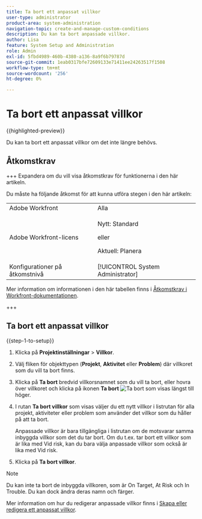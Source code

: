 ```yaml
---
title: Ta bort ett anpassat villkor
user-type: administrator
product-area: system-administration
navigation-topic: create-and-manage-custom-conditions
description: Du kan ta bort anpassade villkor.
author: Lisa
feature: System Setup and Administration
role: Admin
exl-id: 5fbd4989-460b-4380-a136-8a9f6b79787d
source-git-commit: 1eab0317bfe72609133e71411ee24263517f1508
workflow-type: tm+mt
source-wordcount: '256'
ht-degree: 0%

---
```


# Ta bort ett anpassat villkor

{{highlighted-preview}}

Du kan ta bort ett anpassat villkor om det inte längre behövs.

## Åtkomstkrav

+++ Expandera om du vill visa åtkomstkrav för funktionerna i den här artikeln.

Du måste ha följande åtkomst för att kunna utföra stegen i den här artikeln:

<table style="table-layout:auto"> 
 <col> 
 <col> 
 <tbody> 
  <tr> 
   <td role="rowheader">Adobe Workfront</td> 
   <td>Alla</td> 
  </tr> 
  <tr> 
  <tr> 
   <td role="rowheader">Adobe Workfront-licens</td> 
   <td><p>Nytt: Standard</p>
       <p>eller</p>
       <p>Aktuell: Planera</p></td>
  </tr> 
  </tr> 
  <tr> 
   <td role="rowheader">Konfigurationer på åtkomstnivå</td> 
   <td>[!UICONTROL System Administrator]</td>
  </tr> 
 </tbody> 
</table>

Mer information om informationen i den här tabellen finns i [Åtkomstkrav i Workfront-dokumentationen](/help/quicksilver/administration-and-setup/add-users/access-levels-and-object-permissions/access-level-requirements-in-documentation.md).

+++

## Ta bort ett anpassat villkor

{{step-1-to-setup}}

1. Klicka på **Projektinställningar** > **Villkor**.

1. Välj fliken för objekttypen (**Projekt**, **Aktivitet** eller **Problem**) där villkoret som du vill ta bort finns.

1. Klicka på <span class="preview">**Ta bort** bredvid villkorsnamnet</span> som du vill ta bort, eller hovra över villkoret och klicka på ikonen **Ta bort** ![Ta bort](assets/delete.png) som visas längst till höger.

1. I rutan **Ta bort villkor** som visas väljer du ett nytt villkor i listrutan för alla projekt, aktiviteter eller problem som använder det villkor som du håller på att ta bort.

   Anpassade villkor är bara tillgängliga i listrutan om de motsvarar samma inbyggda villkor som det du tar bort. Om du t.ex. tar bort ett villkor som är lika med Vid risk, kan du bara välja anpassade villkor som också är lika med Vid risk.

1. Klicka på **Ta bort villkor**.

>[!NOTE]
>
>Du kan inte ta bort de inbyggda villkoren, som är On Target, At Risk och In Trouble. Du kan dock ändra deras namn och färger.
>
>Mer information om hur du redigerar anpassade villkor finns i [Skapa eller redigera ett anpassat villkor](/help/quicksilver/administration-and-setup/customize-workfront/create-manage-custom-conditions/create-edit-custom-conditions.md).
